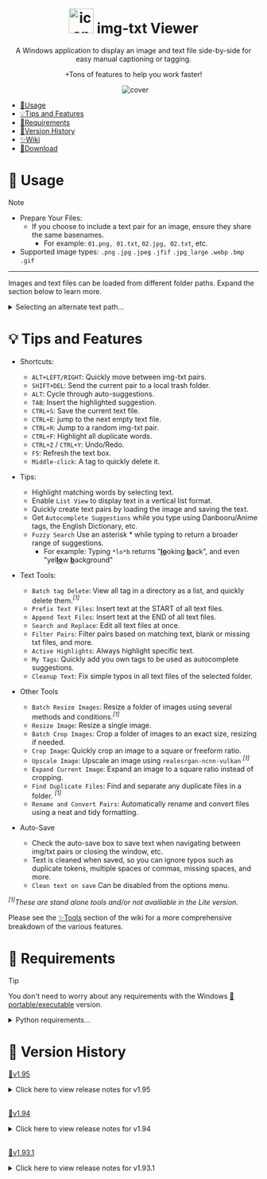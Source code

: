 
<h1 align="center">
  <img src="https://github.com/Nenotriple/img-txt_viewer/assets/70049990/8342e197-25c7-4e78-a27d-38daa79b4330" alt="icon" width="50">
  img-txt Viewer
</h1>

<p align="center">A Windows application to display an image and text file side-by-side for easy manual captioning or tagging.</p>
<p align="center">+Tons of features to help you work faster!</p>

<p align="center">
  <img src="https://github.com/Nenotriple/img-txt_viewer/assets/70049990/d7d9c754-aae4-4add-882d-fef105cd0531" alt="cover">
</p>

- [📝Usage](https://github.com/Nenotriple/img-txt_viewer/tree/Dev?tab=readme-ov-file#-usage)
- [💡Tips and Features](https://github.com/Nenotriple/img-txt_viewer/tree/Dev?tab=readme-ov-file#-tips-and-features)
- [🚩Requirements](https://github.com/Nenotriple/img-txt_viewer/tree/Dev?tab=readme-ov-file#-requirements)
- [📜Version History](https://github.com/Nenotriple/img-txt_viewer/tree/Dev?tab=readme-ov-file#-version-history)
- [✨Wiki](https://github.com/Nenotriple/img-txt_viewer/wiki/Tools)
- [💾Download](https://github.com/Nenotriple/img-txt_viewer/releases?q=executable&expanded=true)


# 📝 Usage

> [!NOTE]
> - Prepare Your Files:
>    - If you choose to include a text pair for an image, ensure they share the same basenames.
>      - For example: `01.png, 01.txt`, `02.jpg, 02.txt`, etc.
>  - Supported image types: `.png` `.jpg` `.jpeg` `.jfif` `.jpg_large` `.webp` `.bmp` `.gif`

---

Images and text files can be loaded from different folder paths. Expand the section below to learn more.

<details>
  <summary>Selecting an alternate text path...</summary>

By default, text files are loaded from the chosen path. To load text files from a different path, first select a directory as usual, then right-click the `Browse...` button and select `Set Text File Path`. An indicator to the left of the Directory entry will turn blue when a different path is chosen, and hovering the mouse over the indicator will display the selected text path.

 - Example folder structures:


```
.
└── dataset/
    ├── 01.png
    ├── 01.txt
    ├── 02.jpg
    └── 02.txt
```
*(Images and text files in same folder)*

```
.
└── dataset/
    ├── images/
    │   ├── 01.png
    │   └── 02.jpg
    └── captions/
        ├── 01.txt
        └── 02.txt
```
*(Images and text files in separate folder)*

</details>

# 💡 Tips and Features

- Shortcuts:
  - `ALT+LEFT/RIGHT`: Quickly move between img-txt pairs.
  - `SHIFT+DEL`: Send the current pair to a local trash folder.
  - `ALT`: Cycle through auto-suggestions.
  - `TAB`: Insert the highlighted suggestion.
  - `CTRL+S`: Save the current text file.
  - `CTRL+E`: jump to the next empty text file.
  - `CTRL+R`: Jump to a random img-txt pair.
  - `CTRL+F`: Highlight all duplicate words.
  - `CTRL+Z` / `CTRL+Y`: Undo/Redo.
  - `F5`: Refresh the text box.
  - `Middle-click`: A tag to quickly delete it.

- Tips:
  - Highlight matching words by selecting text.
  - Enable `List View` to display text in a vertical list format.
  - Quickly create text pairs by loading the image and saving the text.
  - Get `Autocomplete Suggestions` while you type using Danbooru/Anime tags, the English Dictionary, etc.
  - `Fuzzy Search` Use an asterisk * while typing to return a broader range of suggestions.
    - For example: Typing `*lo*b` returns "<ins>**lo**</ins>oking <ins>**b**</ins>ack", and even "yel<ins>**lo**</ins>w <ins>**b**</ins>ackground"

- Text Tools:
  - `Batch tag Delete`: View all tag in a directory as a list, and quickly delete them._<sup>[1]</sup>_
  - `Prefix Text Files`: Insert text at the START of all text files.
  - `Append Text Files`: Insert text at the END of all text files.
  - `Search and Replace`: Edit all text files at once.
  - `Filter Pairs`: Filter pairs based on matching text, blank or missing txt files, and more.
  - `Active Highlights`: Always highlight specific text.
  - `My Tags`: Quickly add you own tags to be used as autocomplete suggestions.
  - `Cleanup Text`: Fix simple typos in all text files of the selected folder.

 - Other Tools
   - `Batch Resize Images`: Resize a folder of images using several methods and conditions._<sup>[1]</sup>_
   - `Resize Image`: Resize a single image.
   - `Batch Crop Images`: Crop a folder of images to an exact size, resizing if needed.
   - `Crop Image`: Quickly crop an image to a square or freeform ratio.
   - `Upscale Image`: Upscale an image using `realesrgan-ncnn-vulkan` _<sup>[1]</sup>_
   - `Expand Current Image`: Expand an image to a square ratio instead of cropping.
   - `Find Duplicate Files`: Find and separate any duplicate files in a folder. _<sup>[1]</sup>_
   - `Rename and Convert Pairs`: Automatically rename and convert files using a neat and tidy formatting.

 - Auto-Save
   - Check the auto-save box to save text when navigating between img/txt pairs or closing the window, etc.
   - Text is cleaned when saved, so you can ignore typos such as duplicate tokens, multiple spaces or commas, missing spaces, and more.
   - `Clean text on save` Can be disabled from the options menu.

_<sup>[1]</sup>These are stand alone tools and/or not availiable in the Lite version._

Please see the [✨Tools](https://github.com/Nenotriple/img-txt_viewer/wiki/Tools) section of the wiki for a more comprehensive breakdown of the various features.

# 🚩 Requirements

> [!TIP]
> You don't need to worry about any requirements with the Windows [💾portable/executable](https://github.com/Nenotriple/img-txt_viewer/releases?q=executable&expanded=true) version.

<details>
  <summary>Python requirements...</summary>
  
**Python 3.10+**

You will need `Pillow` and `NumPy`:
- `pip install pillow numpy`

Or use the included `requirements.txt` when setting up your venv.
</details>

# 📜 Version History

[💾v1.95](https://github.com/Nenotriple/img-txt_viewer/releases/tag/v1.95)

<details>
  <summary>Click here to view release notes for v1.95</summary>

  - New:
    - New tab `Stats`: View file stats related to the current directory, including total files, characters, captions, average characters, words, captions per file, lists of captions, resolutions, common words, and more.
    - New option `Loading Order`: Set the loading order based on name, file size, date, ascending/descending, etc.
    - New option `Reset Settings`: Reset all user settings to their default parameters, with an option to reset “My Tags”.
    - New option `Auto-Delete Blank Files`: Enable this setting to automatically remove blank text files when they're saved. [#25](https://github.com/Nenotriple/img-txt_viewer/issues/25)
    - New tool `Rename Pair`: Manually rename a single img-txt pair.
    - New tool `Create Blank Text Pairs`: This tool will create a text file for any un-paired image.
    - New tool `Archive Dataset`: Use this to quickly zip the current working folder.
    - New Tool `Batch Upscale`: Same as 'Upscale Image', but this can upscale an entire folder of images.
    - Enhanced text selection for the primary text box and most text entries, treating common punctuation and symbols as word boundaries on double-click and allowing selection of entire entry text strings with a triple-click. [#26](https://github.com/Nenotriple/img-txt_viewer/issues/26)
    - New text box right-click menu option: `Open Text File...`


<br>


  - Fixed:
    - Filtering using regex patterns now works as intended. [#27](https://github.com/Nenotriple/img-txt_viewer/issues/27)
    - Fixed right-click not triggering the primary text box context menu if the textbox wasn't initially focused with a left-click.
    - Fixed AttributeError when refreshing the custom dictionary.
    - Fixed the issue where using the `CTRL+S` hotkey to save the text wouldn't display *Saved* in the message label.
    - Fixed `Rename and Convert` improperly naming text file pairs.
    - Improved image loading to prevent [WinError 32], also fixing issues with the “Delete Pair” tool.
    - Improved UI handling of situations where filtering would result in zero matches.
    - Prevented the Image-Grid from opening when there aren't any images to display.
    - The file filter is now cleared when changing the selected directory.
    - Fixed issue where settings were not reset when clicking NO to reset "my_tags"


<br>


  - Other changes:
    - Toggle Zoom - The popup is now centered next to the mouse and behaves better around the screen edges.
    - `Delete img-txt Pair` now allows you to send the pair to the recycle bin.
    - Navigating pairs while auto-save is enabled is now much faster.
    - You can now set a filter by using the enter/return key with the filter widget in focus.
    - You can now quickly open the "settings.cfg", and "my_tags.csv" files in your default system app.
    - You can now use Regex patterns in the `Search` field of the Search and Replace tool, along with the Highlight tool.
    - You can now use the Up/Down arrow keys to navigate while the img-txt index entry is focus.
    - You can now hold Shift when navigating (all methods) to advance by 5 instead of 1.
    - This message label now displays "No Changes" when attempting to save a file without making changes to it.
    - Ensured auto_save_var is properly restored to its original value if the text box does not exist when changing the working directory.
    - The "Clear" button in the Filter tab now turns red when the filter is active, and the tooltip also changes to show the filter state.
    - The tools *'Rename img-txt Pairs'* and *'Rename and Convert img-txt Pairs'* have been combined into a single tool called `Batch Rename and/or Convert`.
    - Using Undo after S&R/Prefix/Append, will now delete text files that previously didn't exist at the time when those tools were ran.
    - This version comes with many small tweaks and updates, along with some minor internal code refactoring.


<br>


  - Project Changes:
    - **Image-Grid:** v1.03
      - New:
        - Filtering options are now moved to a new menu.
        - You can now filter images by `Resolution`, `Aspect Ratio`, `Filesize`, `Filename`, `Filetype`, and `Tags`.
          - Along with these operators, `=`, `<`, `>`, `*`
        - Resolution and Filesize are now displayed in the image tooltip.
        - `Auto-Close`: This setting is now saved to the `settings.cfg` file. [#24](https://github.com/Nenotriple/img-txt_viewer/issues/24)
      - Fixed:
        - Fixed the issue of not being able to focus on the image grid window when selecting it from the taskbar. [#24](https://github.com/Nenotriple/img-txt_viewer/issues/24)
      - Other changes:
        - Increased the default number of images loaded from 150 to 250.
        - Improved image and text cache.
        - Update index logic to support new loading order options.
    - **Upscale Image:** v1.04
      - New:
        - Now supports batch upscaling a folder of  images.
        - The `Upscale Factor` widget is now a slider allowing you to select `from 0.25`, `to 8.0`, in `0.25 increments`.
        - New settings: `Strength` Set this from 0%, to 100% to define how much of the original image is visible after upscaling.
      - Fixed:
        - Settings are now disabled while upscaling to prevent them from being adjusted while upscaling.
        - Fixed issues with opening and holding-up images in the process.
    - **TkToolTip:** v1.04
      - New:
        - Now supports an ipadx, or ipady value for interior spacing. The default value is 2.
      - Other changes:
        - x_offset, and y_offset have been renamed to padx, and pady.

</details>
<br>

[💾v1.94](https://github.com/Nenotriple/img-txt_viewer/releases/tag/v1.94)

<details>
  <summary>Click here to view release notes for v1.94</summary>

  - New:
    - New option: `Toggle Zoom`, This allows you to hover the mouse over the current image and display a zoomed in preview.
      - Use the Mouse-Wheel to zoom in and out.
      - Use Shift+Mouse-Wheel to increase or decrease the popup size.


<br>


  - Fixed:
    - `Image Grid`, Fixed issue where supported file types were case sensitive, leading to images not appearing, and indexing issues.


<br>


  - Other changes:
    - Improved performance of Autocomplete by optimizing: data loading, similar names, string operations, and suggestion retrieval. Up to 50% faster than v1.92
    - `Image Grid`, Now reuses image cache across instances to speed up loading.

</details>
<br>

[💾v1.93.1](https://github.com/Nenotriple/img-txt_viewer/releases/tag/v1.93.1)

<details>
  <summary>Click here to view release notes for v1.93.1</summary>

  - New:
    - New autocomplete matching modes: `Match Whole String`, and `Match Last Word` [732120e](https://github.com/Nenotriple/img-txt_viewer/commit/732120e61dbe0758f8f00c4852edf3f435b32c29)
      - `Match Whole String`, This option works exactly as before. All characters in the selected tag are considered for matching.
      - `Match Last Word`, This option will only match (and replace) the last word typed. This allows you to use autocomplete with natural sentences. You can type using an underscore as a space to join words together.
    - New option for image grid view: `Auto-Close`, Unchecking this option allows you to keep the image grid open after making a selection. [67593f4](https://github.com/Nenotriple/img-txt_viewer/commit/67593f4876daf0cdbc6170dbb7c8820b99d8636d)
    - New Tool: `Rename img-txt pairs`, Use this to clean-up the filenames of your dataset without converting the image types. [8f24a7e](https://github.com/Nenotriple/img-txt_viewer/commit/8f24a7e41a4fb4770fb5bd06d9dd2337b31c6270)
    - You can now choose the crop anchor point when using `Batch Crop Images`. [9d247ea](https://github.com/Nenotriple/img-txt_viewer/commit/9d247ea582218366be7969b4c30d20fb7e8fbe87)

<br>


  - Fixed:
    - Fixed issue #23 where initially loading a directory could result in the first text file displayed being erased. [ae56143](https://github.com/Nenotriple/img-txt_viewer/commit/ae561433a8a98fbcbbb3c1a1a6a35c05b412d9cc)


<br>


  - Other changes:
    - Improved performance of Autocomplete, by handling similar names more efficiently. Up to 40% faster than before. [d8be0f2](https://github.com/Nenotriple/img-txt_viewer/commit/d8be0f28ff681be45beb8ca7694e9fc4fb4aa55c)
    - Improved performance when viewing animated GIFs by first resizing all frames to the required size and caching them. [c8bd32a](https://github.com/Nenotriple/img-txt_viewer/commit/c8bd32a408213fab5cba0dd5842c9f9bb050e4fa)
    - Improved efficiency of TkToolTip by reusing tooltip widgets, adding visibility checks, and reducing unnecessary method calls. [8b6c0dc](https://github.com/Nenotriple/img-txt_viewer/commit/8b6c0dc70c7547bbb0c873cbc9e02235a8725cdd)
    - Slightly faster image loading by using PIL's thumbnail function to reduce aspect ratio calculation. [921b4d3](https://github.com/Nenotriple/img-txt_viewer/commit/921b4d38132e82078c34316fd12b45fc4e61694b)


<br>


  - Project Changes:
    - **Batch Resize Images:** v1.06 [19d5b4d](https://github.com/Nenotriple/img-txt_viewer/commit/19d5b4d5fbe3ac6629d0755e24f3b560be800125)
      - See full list of changes here: https://github.com/Nenotriple/batch_resize_images/releases
    - **Upscale:** v1.02 [616ddaa](https://github.com/Nenotriple/img-txt_viewer/commit/616ddaa6ebd897b3f63cf921406f0e5ed958f930)
      - The current and total GIF frames are now displayed in the UI.

</details>
<br>
